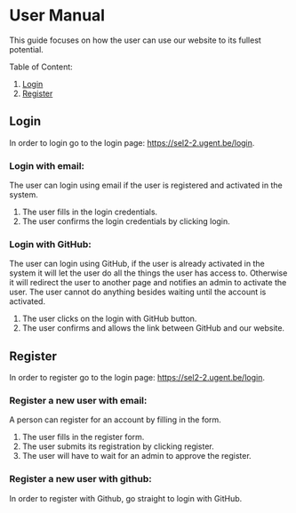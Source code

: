 # User Manual
This guide focuses on how the user can use our website to its fullest potential.

Table of Content:
1. [Login](#login)
2. [Register](#register)

## Login <a name="login"></a>
In order to login go to the login page: https://sel2-2.ugent.be/login.
### Login with email:

The user can login using email if the user is registered and activated in the system.

1) The user fills in the login credentials.
2) The user confirms the login credentials by clicking login.

### Login with GitHub:

The user can login using GitHub,
if the user is already activated in the system it will let the user do all the things the user has access to.
Otherwise it will redirect the user to another page and notifies an admin to activate the user. The user cannot do anything besides waiting until the account is activated.

1) The user clicks on the login with GitHub button.
2) The user confirms and allows the link between GitHub and our website.

## Register <a name="register"></a>
In order to register go to the login page: https://sel2-2.ugent.be/login.
### Register a new user with email:

A person can register for an account by filling in the form.

1) The user fills in the register form.
2) The user submits its registration by clicking register.
3) The user will have to wait for an admin to approve the register.

### Register a new user with github:
In order to register with Github, go straight to login with GitHub.
